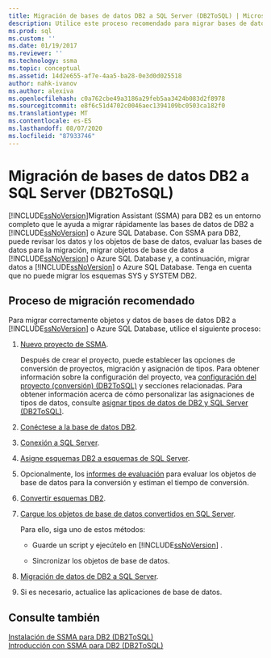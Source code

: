 ```yaml
---
title: Migración de bases de datos DB2 a SQL Server (DB2ToSQL) | Microsoft Docs
description: Utilice este proceso recomendado para migrar bases de datos de DB2 a SQL Server o Azure SQL Database mediante SQL Server Migration Assistant (SSMA).
ms.prod: sql
ms.custom: ''
ms.date: 01/19/2017
ms.reviewer: ''
ms.technology: ssma
ms.topic: conceptual
ms.assetid: 14d2e655-af7e-4aa5-ba28-0e3d0d025518
author: nahk-ivanov
ms.author: alexiva
ms.openlocfilehash: c0a762cbe49a3186a29feb5aa3424b083d2f8978
ms.sourcegitcommit: e8f6c51d4702c0046aec1394109bc0503ca182f0
ms.translationtype: MT
ms.contentlocale: es-ES
ms.lasthandoff: 08/07/2020
ms.locfileid: "87933746"
---
```

# <a name="migrating-db2-databases-to-sql-server-db2tosql"></a>Migración de bases de datos DB2 a SQL Server (DB2ToSQL)
[!INCLUDE[ssNoVersion](../../includes/ssnoversion-md.md)]Migration Assistant (SSMA) para DB2 es un entorno completo que le ayuda a migrar rápidamente las bases de datos de DB2 a [!INCLUDE[ssNoVersion](../../includes/ssnoversion-md.md)] o Azure SQL Database. Con SSMA para DB2, puede revisar los datos y los objetos de base de datos, evaluar las bases de datos para la migración, migrar objetos de base de datos a [!INCLUDE[ssNoVersion](../../includes/ssnoversion-md.md)] o Azure SQL Database y, a continuación, migrar datos a [!INCLUDE[ssNoVersion](../../includes/ssnoversion-md.md)] o Azure SQL Database. Tenga en cuenta que no puede migrar los esquemas SYS y SYSTEM DB2.  
  
## <a name="recommended-migration-process"></a>Proceso de migración recomendado  
Para migrar correctamente objetos y datos de bases de datos DB2 a [!INCLUDE[ssNoVersion](../../includes/ssnoversion-md.md)] o Azure SQL Database, utilice el siguiente proceso:  
  
1.  [Nuevo proyecto de SSMA](https://msdn.microsoft.com/66437b45-4686-4fc7-a91b-ebde45e0f1b0).  
  
    Después de crear el proyecto, puede establecer las opciones de conversión de proyectos, migración y asignación de tipos. Para obtener información sobre la configuración del proyecto, vea [configuración del proyecto &#40;conversión&#41; &#40;DB2ToSQL&#41;](../../ssma/db2/project-settings-conversion-db2tosql.md) y secciones relacionadas. Para obtener información acerca de cómo personalizar las asignaciones de tipos de datos, consulte [asignar tipos de datos de DB2 y SQL Server &#40;DB2ToSQL&#41;](../../ssma/db2/mapping-db2-and-sql-server-data-types-db2tosql.md).  
  
2.  [Conéctese a la base de datos DB2](https://msdn.microsoft.com/5eb5801d-f0c3-4127-97c0-0b1ef49f4844).  
  
3.  [Conexión a SQL Server](https://msdn.microsoft.com/b59803cb-3cc6-41cc-8553-faf90851410e).  
  
4.  [Asigne esquemas DB2 a esquemas de SQL Server](https://msdn.microsoft.com/05ff7bd4-e60b-4f48-a893-bc2346aa9a8a).  
  
5.  Opcionalmente, los [informes de evaluación](https://msdn.microsoft.com/9e13eba0-e3cf-4205-974f-c00f982061de) para evaluar los objetos de base de datos para la conversión y estiman el tiempo de conversión.  
  
6.  [Convertir esquemas DB2](https://msdn.microsoft.com/7947efc3-ca86-4ec5-87ce-7603059c75a0).  
  
7.  [Cargue los objetos de base de datos convertidos en SQL Server](https://msdn.microsoft.com/f4ea1ced-9f9f-4a9d-88ab-81dbab64adc3).  
  
    Para ello, siga uno de estos métodos:  
  
    -   Guarde un script y ejecútelo en [!INCLUDE[ssNoVersion](../../includes/ssnoversion-md.md)] .  
  
    -   Sincronizar los objetos de base de datos.  
  
8.  [Migración de datos de DB2 a SQL Server](https://msdn.microsoft.com/86cbd39f-6dac-409a-9ce1-7dd54403f84b).  
  
9. Si es necesario, actualice las aplicaciones de base de datos.  
  
## <a name="see-also"></a>Consulte también  
[Instalación de SSMA para DB2 &#40;DB2ToSQL&#41;](../../ssma/db2/installing-ssma-for-db2-db2tosql.md)  
[Introducción con SSMA para DB2 &#40;DB2ToSQL&#41;](../../ssma/db2/getting-started-with-ssma-for-db2-db2tosql.md)  
  
